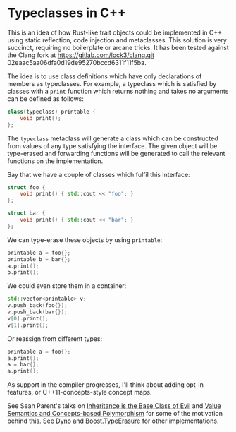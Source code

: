 # Typeclasses in C++

This is an idea of how Rust-like trait objects could be implemented in C++ using static reflection, code injection and metaclasses. This solution is very succinct, requiring no boilerplate or arcane tricks. It has been tested against the Clang fork at https://gitlab.com/lock3/clang.git 02eaac5aa06dfa0d19de95270bccd6311f11f5ba.

The idea is to use class definitions which have only declarations of members as typeclasses. For example, a typeclass which is satisfied by classes with a `print` function which returns nothing and takes no arguments can be defined as follows:

```cpp
class(typeclass) printable {
    void print();
};
```

The `typeclass` metaclass will generate a class which can be constructed from values of any type satisfying the interface. The given object will be type-erased and forwarding functions will be generated to call the relevant functions on the implementation.

Say that we have a couple of classes which fulfil this interface:

```cpp
struct foo {
    void print() { std::cout << "foo"; }
};

struct bar {
    void print() { std::cout << "bar"; }
};
```

We can type-erase these objects by using `printable`:

```cpp
printable a = foo{};
printable b = bar{};
a.print();
b.print();
```

We could even store them in a container:

```cpp
std::vector<printable> v;
v.push_back(foo{});
v.push_back(bar{});
v[0].print();
v[1].print();
```

Or reassign from different types:


```cpp
printable a = foo{};
a.print();
a = bar{};
a.print();
```

As support in the compiler progresses, I'll think about adding opt-in features, or C++11-concepts-style concept maps.

See Sean Parent's talks on [Inheritance is the Base Class of Evil](https://www.youtube.com/watch?v=bIhUE5uUFOA) and [Value Semantics and Concepts-based Polymorphism](https://www.youtube.com/watch?v=_BpMYeUFXv8) for some of the motivation behind this. See [Dyno](https://github.com/ldionne/dyno) and [Boost.TypeErasure](http://www.boost.org/doc/libs/1_55_0/doc/html/boost_typeerasure.html) for other implementations.
